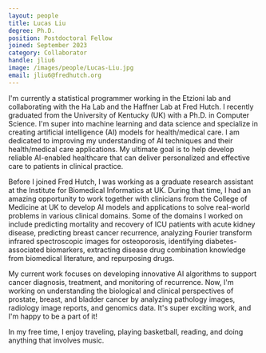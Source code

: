 ```yaml
---
layout: people
title: Lucas Liu
degree: Ph.D.
position: Postdoctoral Fellow
joined: September 2023
category: Collaborator
handle: jliu6
image: /images/people/Lucas-Liu.jpg
email: jliu6@fredhutch.org
---
```


I'm currently a statistical programmer working in the Etzioni lab and collaborating with the Ha Lab and the Haffner Lab at Fred Hutch. I recently graduated from the University of Kentucky (UK) with a Ph.D. in Computer Science. I'm super into machine learning and data science and specialize in creating artificial intelligence (AI) models for health/medical care. I am dedicated to improving my understanding of AI techniques and their health/medical care applications. My ultimate goal is to help develop reliable AI-enabled healthcare that can deliver personalized and effective care to patients in clinical practice.

Before I joined Fred Hutch, I was working as a graduate research assistant at the Institute for Biomedical Informatics at UK. During that time, I had an amazing opportunity to work together with clinicians from the College of Medicine at UK to develop AI models and applications to solve real-world problems in various clinical domains. Some of the domains I worked on include predicting mortality and recovery of ICU patients with acute kidney disease, predicting breast cancer recurrence, analyzing Fourier transform infrared spectroscopic images for osteoporosis, identifying diabetes-associated biomarkers, extracting disease drug combination knowledge from biomedical literature, and repurposing drugs.

My current work focuses on developing innovative AI algorithms to support cancer diagnosis, treatment, and monitoring of recurrence. Now, I'm working on understanding the biological and clinical perspectives of prostate, breast, and bladder cancer by analyzing pathology images, radiology image reports, and genomics data. It's super exciting work, and I'm happy to be a part of it!

In my free time, I enjoy traveling, playing basketball, reading, and doing anything that involves music.